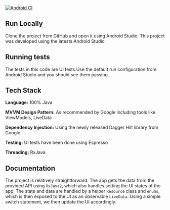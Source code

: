 [![Android CI](https://github.com/sammymutahigicheru/Payoneer/actions/workflows/main.yml/badge.svg)](https://github.com/sammymutahigicheru/Payoneer/actions/workflows/main.yml)

## Run Locally

Clone the project from GitHub and open it using Android Studio. This project was developed using the latests Android Studio

## Running tests

The tests in this code are UI tests.Use the default run configuration from Android Studio and you should see them passing.

## Tech Stack

**Language:** 100% Java

**MVVM Design Pattern:** As recommended by Google including tools like ViewModels, LiveData

**Dependency Injection:** Using the newly released Dagger Hilt library from Google

**Testing:** UI tests have been done using Espresso

**Threading:** RxJava









## Documentation

The project is relatively straightforward. The app gets the data from the provided API using `RxJava2`, which also handles setting the UI states of the app. The state and data are handled by a helper `Resource` class and `enums`, which is then exposed to the UI as an observable `LiveData`. Using a simple switch statement, we then update the UI accordingly.

  
